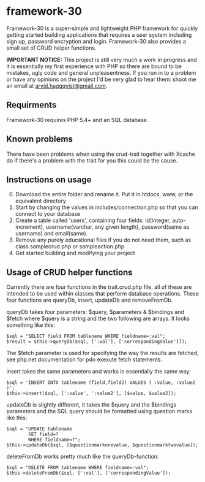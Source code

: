 framework-30
============

Framework-30 is a super-simple and lightweight PHP framework for quickly getting started building applications that requires a user system including sign up, password encryption and login. Framework-30 also provides a small set of CRUD helper functions. 

**IMPORTANT NOTICE:** This project is still very much a work in progress and it is essentially my first experience with PHP so there are bound to be mistakes, ugly code and general unpleasentness. If you run in to a problem or have any opinions on the project I'd be very glad to hear them: shoot me an email at arvid.haggqvist@gmail.com. 

## Requirments

Framework-30 requires PHP 5.4+ and an SQL database. 

## Known problems

There have been problems when using the crud-trait together with Xcache do if there's a problem with the trait for you this could be the cause. 

## Instructions on usage

0. Download the entire folder and rename it. Put it in htdocs, www, or the equivalent directory
1. Start by changing the values in includes/connection.php so that you can connect to your database
2. Create a table called 'users', containing four fields: id(integer, auto-increment), username(varchar, any given length), password(same as username) and email(same).
3. Remove any purely educational files if you do not need them, such as class.samplecrud.php or sampleaction.php
4. Get started building and modifying your project

## Usage of CRUD helper functions

Currently there are four functions in the trait.crud.php file, all of these are intended to be used within classes that perform database operations. These four functions are queryDb, insert, updateDb and removeFromDb.

queryDb takes four parameters: $query, $parameters & $bindings and $fetch where $query is a string and the two following are arrays. It looks something like this:

    $sql = "SELECT field FROM tablename WHERE fieldname=:val";
    $result = $this->queryDb($sql, [':val'], ['correspondingValue']]);
    
The $fetch parameter is used for specifying the way the results are fetched, see php.net documentation for pdo exexute fetch statements. 
    
insert takes the same parameters and works in essentially the same way: 

    $sql = 'INSERT INTO tablename (field,field2) VALUES ( :value, :value2 )';
    $this->insert($sql, [':value', ':value2'], [$value, $value2]);
    
updateDb is slightly different, it takes the $query and the $bindings parameters and the SQL query should be formatted using question marks like this:

    $sql = "UPDATE tablename
            SET field=?
            WHERE fieldname=?";
    $this->updateDb($sql, [$questionmarkonevalue, $questionmarktwovalue]);
    
deleteFromDb works pretty much like the queryDb-function:

    $sql = "DELETE FROM tablename WHERE fieldname=:val";
    $this->deleteFromDb($sql, [':val'], ['correspondingValue']);
    
